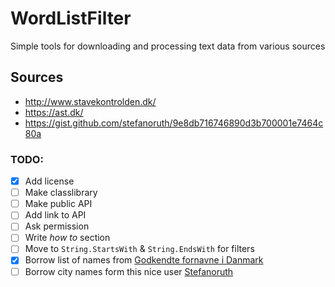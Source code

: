 # WordListFilter

Simple tools for downloading and processing text data from various sources

## Sources

* <http://www.stavekontrolden.dk/>
* <https://ast.dk/>
* <https://gist.github.com/stefanoruth/9e8db716746890d3b700001e7464c80a>

### TODO:

* [X] Add license
* [ ] Make classlibrary
* [ ] Make public API
* [ ] Add link to API
* [ ] Ask permission
* [ ] Write *how to* section
* [ ] Move to `String.StartsWith` & `String.EndsWith` for filters
* [X] Borrow list of names from [Godkendte fornavne i Danmark](https://ast.dk/born-familie/hvad-handler-din-klage-om/navne/navnelister/godkendte-fornavne)
* [ ] Borrow city names form this nice user [Stefanoruth](https://gist.github.com/stefanoruth/9e8db716746890d3b700001e7464c80a)
